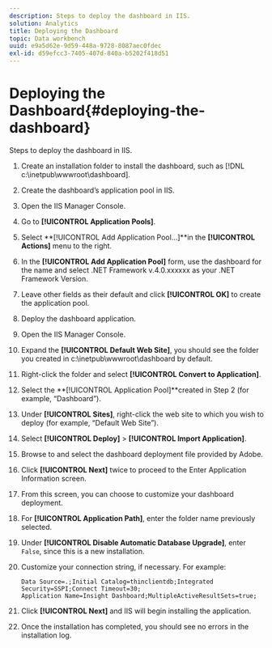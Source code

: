 ```yaml
---
description: Steps to deploy the dashboard in IIS.
solution: Analytics
title: Deploying the Dashboard
topic: Data workbench
uuid: e9a5d62e-9d59-448a-9728-8087aec0fdec
exl-id: d59efcc3-7405-407d-840a-b5202f418d51
---
```

# Deploying the Dashboard{#deploying-the-dashboard}

Steps to deploy the dashboard in IIS.

1. Create an installation folder to install the dashboard, such as [!DNL c:\inetpub\wwwroot\dashboard].
1. Create the dashboard’s application pool in IIS.
1. Open the IIS Manager Console.
1. Go to **[!UICONTROL Application Pools]**.
1. Select **[!UICONTROL Add Application Pool…]**in the **[!UICONTROL Actions]** menu to the right.
1. In the **[!UICONTROL Add Application Pool]** form, use the dashboard for the name and select .NET Framework v.4.0.xxxxxx as your .NET Framework Version.
1. Leave other fields as their default and click **[!UICONTROL OK]** to create the application pool.
1. Deploy the dashboard application.
1. Open the IIS Manager Console.
1. Expand the **[!UICONTROL Default Web Site]**, you should see the folder you created in c:\inetpub\wwwroot\dashboard by default.
1. Right-click the folder and select **[!UICONTROL Convert to Application]**.
1. Select the **[!UICONTROL Application Pool]**created in Step 2 (for example, “Dashboard”).
1. Under **[!UICONTROL Sites]**, right-click the web site to which you wish to deploy (for example, “Default Web Site”).
1. Select **[!UICONTROL Deploy]** > **[!UICONTROL Import Application]**.
1. Browse to and select the dashboard deployment file provided by Adobe.
1. Click **[!UICONTROL Next]** twice to proceed to the Enter Application Information screen.
1. From this screen, you can choose to customize your dashboard deployment.
1. For **[!UICONTROL Application Path]**, enter the folder name previously selected.
1. Under **[!UICONTROL Disable Automatic Database Upgrade]**, enter `False`, since this is a new installation.
1. Customize your connection string, if necessary. For example:

   ```
   Data Source=.;Initial Catalog=thinclientdb;Integrated Security=SSPI;Connect Timeout=30; 
   Application Name=Insight Dashboard;MultipleActiveResultSets=true;
   ```

1. Click **[!UICONTROL Next]** and IIS will begin installing the application.
1. Once the installation has completed, you should see no errors in the installation log.
